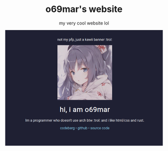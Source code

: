 <div align="center">
<h1>o69mar's website</h1>
<p>my very cool website lol</p>
<img src="./assets/website.png">
</div>
